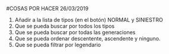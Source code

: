 #COSAS POR HACER 26/03/2019  

1. Añadir a la lista de tipos (en el botón) NORMAL y SINIESTRO  
2. Que se pueda buscar por todos los tipos  
3. Que se pueda buscar por todas las generaciones  
4. Que se pueda ordenar descentente, ascendente y ninguno.  
5. Que se pueda filtrar por legendario
